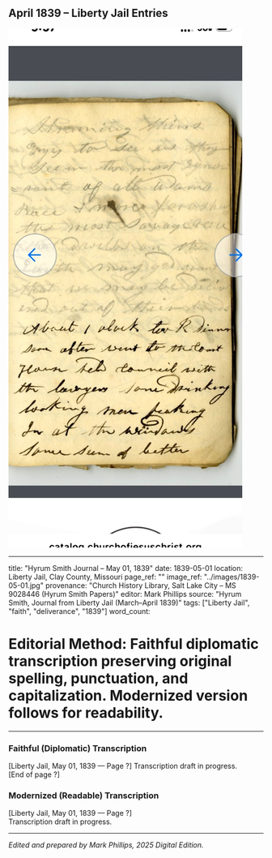 ## April 1839 – Liberty Jail Entries

![Manuscript page thumbnail](../images/1839-05-01.jpg)

---
title: "Hyrum Smith Journal – May 01, 1839"
date: 1839-05-01
location: Liberty Jail, Clay County, Missouri
page_ref: ""
image_ref: "../images/1839-05-01.jpg"
provenance: "Church History Library, Salt Lake City – MS 9028446 (Hyrum Smith Papers)"
editor: Mark Phillips
source: "Hyrum Smith, Journal from Liberty Jail (March–April 1839)"
tags: ["Liberty Jail", "faith", "deliverance", "1839"]
word_count:
# Editorial Method: Faithful diplomatic transcription preserving original spelling, punctuation, and capitalization. Modernized version follows for readability.
---

### Faithful (Diplomatic) Transcription
[Liberty Jail, May 01, 1839 — Page ?]
Transcription draft in progress.  
[End of page ?]

### Modernized (Readable) Transcription
[Liberty Jail, May 01, 1839 — Page ?]  
Transcription draft in progress.

---
*Edited and prepared by Mark Phillips, 2025 Digital Edition.*
